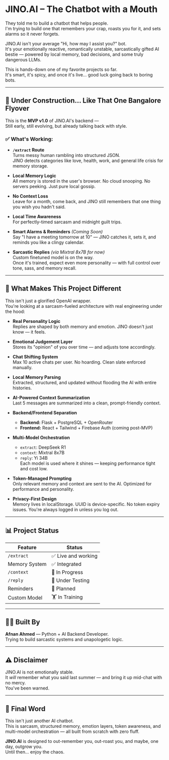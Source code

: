 # JINO.AI – The Chatbot with a Mouth

They told me to build a chatbot that helps people.  
I'm trying to build one that remembers your crap, roasts you for it, and sets alarms so it never forgets.

JINO.AI isn't your average "Hi, how may I assist you?" bot.  
It's your emotionally reactive, romantically unstable, sarcastically gifted AI bestie — powered by local memory, bad decisions, and some truly dangerous LLMs.

This is hands-down one of my favorite projects so far.  
It's smart, it's spicy, and once it's live… good luck going back to boring bots.

---

## 🚧 Under Construction... Like That One Bangalore Flyover

This is the **MVP v1.0** of JINO.AI's backend —  
Still early, still evolving, but already talking back with style.

### ✅ What's Working:

- **`/extract` Route**  
  Turns messy human rambling into structured JSON.  
  JINO detects categories like love, health, work, and general life crisis for memory storage.

- **Local Memory Logic**  
  All memory is stored in the user's browser. No cloud snooping. No servers peeking. Just pure local gossip.

- **No Context Loss**  
  Leave for a month, come back, and JINO still remembers that one thing you wish you hadn't said.

- **Local Time Awareness**  
  For perfectly-timed sarcasm and midnight guilt trips.

- **Smart Alarms & Reminders** *(Coming Soon)*  
  Say "I have a meeting tomorrow at 10" — JINO catches it, sets it, and reminds you like a clingy calendar.

- **Sarcastic Replies** *(via Mixtral 8x7B for now)*  
  Custom finetuned model is on the way.  
  Once it's trained, expect even more personality — with full control over tone, sass, and memory recall.

---

## 🧠 What Makes This Project Different

This isn't just a glorified OpenAI wrapper.  
You're looking at a sarcasm-fueled architecture with real engineering under the hood:

- **Real Personality Logic**  
  Replies are shaped by both memory and emotion. JINO doesn't just know — it feels.

- **Emotional Judgement Layer**  
  Stores its "opinion" of you over time — and adjusts tone accordingly.

- **Chat Shifting System**  
  Max 10 active chats per user. No hoarding. Clean slate enforced manually.

- **Local Memory Parsing**  
  Extracted, structured, and updated without flooding the AI with entire histories.

- **AI-Powered Context Summarization**  
  Last 5 messages are summarized into a clean, prompt-friendly context.

- **Backend/Frontend Separation**  
  - **Backend:** Flask + PostgreSQL + OpenRouter  
  - **Frontend:** React + Tailwind + Firebase Auth (coming post-MVP)

- **Multi-Model Orchestration**  
  - `extract`: DeepSeek R1  
  - `context`: Mixtral 8x7B  
  - `reply`: Yi 34B  
  Each model is used where it shines — keeping performance tight and cost low.

- **Token-Managed Prompting**  
  Only relevant memory and context are sent to the AI. Optimized for performance and personality.

- **Privacy-First Design**  
  Memory lives in localStorage. UUID is device-specific. No token expiry issues. You're always logged in unless you log out.

---

## 📊 Project Status

| Feature        | Status         |
|----------------|----------------|
| `/extract`     | ✅ Live and working |
| Memory System  | ✅ Integrated      |
| `/context`     | 🔄 In Progress     |
| `/reply`       | 🧪 Under Testing   |
| Reminders      | 📅 Planned         |
| Custom Model   | 🏋️ In Training     |

---

## 👨‍💻 Built By

**Afnan Ahmed** — Python + AI Backend Developer.  
Trying to build sarcastic systems and unapologetic logic.  

---

## ⚠️ Disclaimer

JINO.AI is not emotionally stable.  
It *will* remember what you said last summer — and bring it up mid-chat with no mercy.  
You've been warned.

---

## 🔮 Final Word

This isn't just another AI chatbot.  
This is sarcasm, structured memory, emotion layers, token awareness, and multi-model orchestration — all built from scratch with zero fluff.

**JINO.AI** is designed to out-remember you, out-roast you, and maybe, one day, outgrow you.  
Until then… enjoy the chaos.